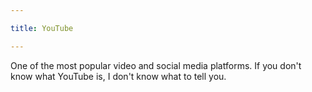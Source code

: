 ```yaml
---

title: YouTube

---
```


One of the most popular video and social media platforms. If you don't know what
YouTube is, I don't know what to tell you.

<!--more-->
